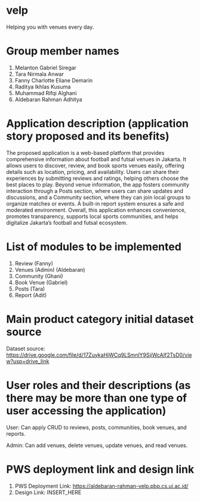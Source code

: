 # velp
Helping you with venues every day.

# Group member names

1. Melanton Gabriel Siregar
2. Tara Nirmala Anwar
3. Fanny Charlotte Eliane Demarin
4. Raditya Ikhlas Kusuma
5. Muhammad Rifqi Alghani
6. Aldebaran Rahman Adhitya


# Application description (application story proposed and its benefits)

The proposed application is a web-based platform that provides comprehensive information about football and futsal venues in Jakarta. It allows users to discover, review, and book sports venues easily, offering details such as location, pricing, and availability. Users can share their experiences by submitting reviews and ratings, helping others choose the best places to play. Beyond venue information, the app fosters community interaction through a Posts section, where users can share updates and discussions, and a Community section, where they can join local groups to organize matches or events. A built-in report system ensures a safe and moderated environment. Overall, this application enhances convenience, promotes transparency, supports local sports communities, and helps digitalize Jakarta’s football and futsal ecosystem.


# List of modules to be implemented

1. Review (Fanny)
2. Venues (Admin) (Aldebaran)
3. Community (Ghani)
4. Book Venue (Gabriel)
5. Posts (Tara)
6. Report (Adit)


# Main product category initial dataset source

Dataset source: https://drive.google.com/file/d/17ZuykaHjWCq9LSmnlY9SjiWcAIf2TsD0/view?usp=drive_link


# User roles and their descriptions (as there may be more than one type of user accessing the application)

User:
Can apply CRUD to reviews, posts, communities, book venues, and reports.

Admin:
Can add venues, delete venues, update venues, and read venues.


# PWS deployment link and design link

1. PWS Deployment Link: https://aldebaran-rahman-velp.pbp.cs.ui.ac.id/
2. Design Link: INSERT_HERE
